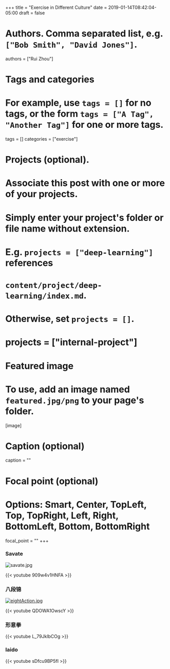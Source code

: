 +++
title = "Exercise in Different Culture"
date = 2019-01-14T08:42:04-05:00
draft = false

# Authors. Comma separated list, e.g. `["Bob Smith", "David Jones"]`.
authors = ["Rui Zhou"]

# Tags and categories
# For example, use `tags = []` for no tags, or the form `tags = ["A Tag", "Another Tag"]` for one or more tags.
tags = []
categories = ["exercise"]

# Projects (optional).
#   Associate this post with one or more of your projects.
#   Simply enter your project's folder or file name without extension.
#   E.g. `projects = ["deep-learning"]` references
#   `content/project/deep-learning/index.md`.
#   Otherwise, set `projects = []`.
# projects = ["internal-project"]

# Featured image
# To use, add an image named `featured.jpg/png` to your page's folder.
[image]
  # Caption (optional)
  caption = ""

  # Focal point (optional)
  # Options: Smart, Center, TopLeft, Top, TopRight, Left, Right, BottomLeft, Bottom, BottomRight
  focal_point = ""
+++

### Savate

![savate.jpg](https://a.photo/images/2019/01/14/savate.jpg)

{{< youtube 909w4v1HNFA >}}

### 八段锦

[![eightAction.jpg](https://a.photo/images/2019/01/14/eightAction.jpg)](https://a.photo/image/BQGG9)

{{< youtube QDOWA1OwscY >}}

### 形意拳

{{< youtube L_79JklbCOg >}}

### Iaido

{{< youtube sDfcu9BP5fI >}}
